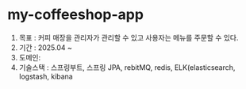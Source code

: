 # my-coffeeshop-app

1. 목표 : 커피 매장을 관리자가 관리할 수 있고 사용자는 메뉴를 주문할 수 있다.
2. 기간 : 2025.04 ~
3. 도메인: 
4. 기술스택 : 스프링부트, 스프링 JPA, rebitMQ, redis, ELK(elasticsearch, logstash, kibana
   
